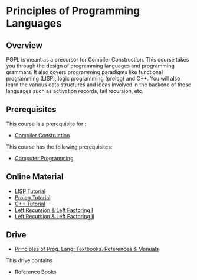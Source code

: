 # Principles of Programming Languages

## Overview
POPL is meant as a precursor for Compiler Construction. This course takes you through the design of programming languages and programming grammars. It also covers programming paradigms like functional programming (LISP), logic programming (prolog) and C++. You will also learn the various data structures and ideas involved in the backend of these languages such as activation records, tail recursion, etc. 

## Prerequisites

This course is a prerequisite for : 
* [Compiler Construction](../CSF363)

This course has the following prerequisites:
* [Computer Programming](../CSF111)

## Online Material

* [LISP Tutorial](https://www.youtube.com/watch?v=ymSq4wHrqyU)
* [Prolog Tutorial](https://www.youtube.com/watch?v=SykxWpFwMGs)
* [C++ Tutorial](https://www.youtube.com/watch?v=vLnPwxZdW4Y)
* [Left Recursion & Left Factoring I](https://www.youtube.com/watch?v=rDBafyxYCW8&list=PLmXKhU9FNesSmu-_DKC7APRoFkaQvGurx&index=9)
* [Left Recursion & Left Factoring II](https://www.youtube.com/watch?v=3_VCoBfrt9c&list=PLEbnTDJUr_IcPtUXFy2b1sGRPsLFMghhS&index=4)

## Drive
* [Principles of Prog. Lang: Textbooks, References & Manuals](https://drive.google.com/open?id=1FctuyjvdKn0jdaFdpX-155YiydynyWVR)

This drive contains
* Reference Books
